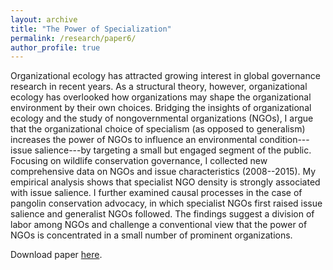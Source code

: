 ```yaml
---
layout: archive
title: "The Power of Specialization"
permalink: /research/paper6/
author_profile: true
---
```


Organizational ecology has attracted growing interest in global governance research in recent years. As a structural theory, however, organizational ecology has overlooked how organizations may shape the organizational environment by their own choices. Bridging the insights of organizational ecology and the study of nongovernmental organizations (NGOs), I argue that the organizational choice of specialism (as opposed to generalism) increases the power of NGOs to influence an environmental condition---issue salience---by targeting a small but engaged segment of the public. Focusing on wildlife conservation governance, I collected new comprehensive data on NGOs and issue characteristics (2008--2015). My empirical analysis shows that specialist NGO density is strongly associated with issue salience. I further examined causal processes in the case of pangolin conservation advocacy, in which specialist NGOs first raised issue salience and generalist NGOs followed. The findings suggest a division of labor among NGOs and challenge a conventional view that the power of NGOs is concentrated in a small number of prominent organizations.

Download paper [here](http://takumishibaike.github.io/files/shibaike_ecology.pdf).